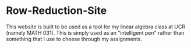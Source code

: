 # Row-Reduction-Site
This website is built to be used as a tool for my linear algebra class at UCR (namely MATH 031). This is simply used as an "intelligent pen" rather than something that I use to cheese through my assignments.
